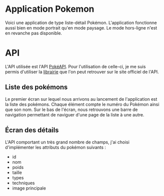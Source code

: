 # Application Pokemon
Voici une application de type liste-détail Pokémon. L'application fonctionne aussi bien en mode portrait qu'en mode paysage. Le mode hors-ligne n'est en revanche pas disponible.

# API

L'API utilisée est l'API  [PokéAPI](https://pokeapi.co/). Pour l'utilisation de celle-ci, je me suis permis d'utiliser la [librairie](https://github.com/PokeAPI/pokekotlin) que l'on peut retrouver sur le site officiel de l'API.

## 	Liste des pokémons

Le premier écran sur lequel nous arrivons au lancement de l'application est la liste des pokémons. Chaque élément compte le numéro du Pokémon ainsi que son nom.
Sur le bas de l'écran, nous retrouvons une barre de navigation permettant de naviguer d'une page de la liste à une autre.

## Écran des détails

L'API comportant un très grand nombre de champs, j'ai choisi d'implémenter les attributs du pokémon suivants :
- id
- nom
- poids
- taille
- types
- techniques
- image principale
